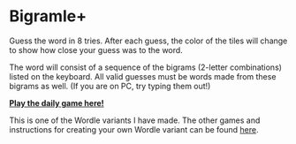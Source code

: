 # Bigramle+

Guess the word in 8 tries. After each guess, the color of the tiles will
change to show how close your guess was to the word.

The word will consist of a sequence of the bigrams (2-letter combinations) 
listed on the keyboard. 
All valid guesses must be words made from these bigrams as well. 
(If you are on PC, try typing them out!)

[**Play the daily game here!**](https://bigramleplus.herokuapp.com/)

This is one of the Wordle variants I have made. The other games and instructions for creating your own Wordle variant can be found [here](https://github.com/Compsciler/Wordle-With-Score-Database/).
